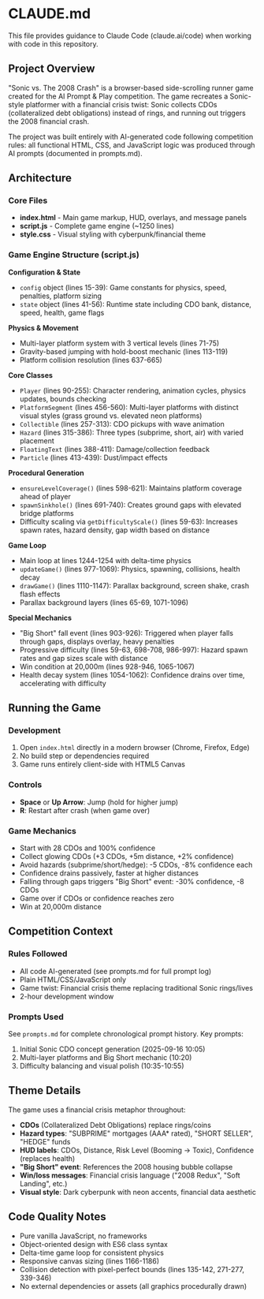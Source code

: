 # CLAUDE.md

This file provides guidance to Claude Code (claude.ai/code) when working with code in this repository.

## Project Overview

"Sonic vs. The 2008 Crash" is a browser-based side-scrolling runner game created for the AI Prompt & Play competition. The game recreates a Sonic-style platformer with a financial crisis twist: Sonic collects CDOs (collateralized debt obligations) instead of rings, and running out triggers the 2008 financial crash.

The project was built entirely with AI-generated code following competition rules: all functional HTML, CSS, and JavaScript logic was produced through AI prompts (documented in prompts.md).

## Architecture

### Core Files
- **index.html** - Main game markup, HUD, overlays, and message panels
- **script.js** - Complete game engine (~1250 lines)
- **style.css** - Visual styling with cyberpunk/financial theme

### Game Engine Structure (script.js)

**Configuration & State**
- `config` object (lines 15-39): Game constants for physics, speed, penalties, platform sizing
- `state` object (lines 41-56): Runtime state including CDO bank, distance, speed, health, game flags

**Physics & Movement**
- Multi-layer platform system with 3 vertical levels (lines 71-75)
- Gravity-based jumping with hold-boost mechanic (lines 113-119)
- Platform collision resolution (lines 637-665)

**Core Classes**
- `Player` (lines 90-255): Character rendering, animation cycles, physics updates, bounds checking
- `PlatformSegment` (lines 456-560): Multi-layer platforms with distinct visual styles (grass ground vs. elevated neon platforms)
- `Collectible` (lines 257-313): CDO pickups with wave animation
- `Hazard` (lines 315-386): Three types (subprime, short, air) with varied placement
- `FloatingText` (lines 388-411): Damage/collection feedback
- `Particle` (lines 413-439): Dust/impact effects

**Procedural Generation**
- `ensureLevelCoverage()` (lines 598-621): Maintains platform coverage ahead of player
- `spawnSinkhole()` (lines 691-740): Creates ground gaps with elevated bridge platforms
- Difficulty scaling via `getDifficultyScale()` (lines 59-63): Increases spawn rates, hazard density, gap width based on distance

**Game Loop**
- Main loop at lines 1244-1254 with delta-time physics
- `updateGame()` (lines 977-1069): Physics, spawning, collisions, health decay
- `drawGame()` (lines 1110-1147): Parallax background, screen shake, crash flash effects
- Parallax background layers (lines 65-69, 1071-1096)

**Special Mechanics**
- "Big Short" fall event (lines 903-926): Triggered when player falls through gaps, displays overlay, heavy penalties
- Progressive difficulty (lines 59-63, 698-708, 986-997): Hazard spawn rates and gap sizes scale with distance
- Win condition at 20,000m (lines 928-946, 1065-1067)
- Health decay system (lines 1054-1062): Confidence drains over time, accelerating with difficulty

## Running the Game

### Development
1. Open `index.html` directly in a modern browser (Chrome, Firefox, Edge)
2. No build step or dependencies required
3. Game runs entirely client-side with HTML5 Canvas

### Controls
- **Space** or **Up Arrow**: Jump (hold for higher jump)
- **R**: Restart after crash (when game over)

### Game Mechanics
- Start with 28 CDOs and 100% confidence
- Collect glowing CDOs (+3 CDOs, +5m distance, +2% confidence)
- Avoid hazards (subprime/short/hedge): -5 CDOs, -8% confidence each
- Confidence drains passively, faster at higher distances
- Falling through gaps triggers "Big Short" event: -30% confidence, -8 CDOs
- Game over if CDOs or confidence reaches zero
- Win at 20,000m distance

## Competition Context

### Rules Followed
- All code AI-generated (see prompts.md for full prompt log)
- Plain HTML/CSS/JavaScript only
- Game twist: Financial crisis theme replacing traditional Sonic rings/lives
- 2-hour development window

### Prompts Used
See `prompts.md` for complete chronological prompt history. Key prompts:
1. Initial Sonic CDO concept generation (2025-09-16 10:05)
2. Multi-layer platforms and Big Short mechanic (10:20)
3. Difficulty balancing and visual polish (10:35-10:55)

## Theme Details

The game uses a financial crisis metaphor throughout:
- **CDOs** (Collateralized Debt Obligations) replace rings/coins
- **Hazard types**: "SUBPRIME" mortgages (AAA* rated), "SHORT SELLER", "HEDGE" funds
- **HUD labels**: CDOs, Distance, Risk Level (Booming → Toxic), Confidence (replaces health)
- **"Big Short" event**: References the 2008 housing bubble collapse
- **Win/loss messages**: Financial crisis language ("2008 Redux", "Soft Landing", etc.)
- **Visual style**: Dark cyberpunk with neon accents, financial data aesthetic

## Code Quality Notes

- Pure vanilla JavaScript, no frameworks
- Object-oriented design with ES6 class syntax
- Delta-time game loop for consistent physics
- Responsive canvas sizing (lines 1166-1186)
- Collision detection with pixel-perfect bounds (lines 135-142, 271-277, 339-346)
- No external dependencies or assets (all graphics procedurally drawn)